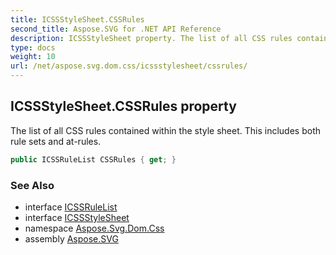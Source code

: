 ```yaml
---
title: ICSSStyleSheet.CSSRules
second_title: Aspose.SVG for .NET API Reference
description: ICSSStyleSheet property. The list of all CSS rules contained within the style sheet. This includes both rule sets and at-rules
type: docs
weight: 10
url: /net/aspose.svg.dom.css/icssstylesheet/cssrules/
---
```

## ICSSStyleSheet.CSSRules property

The list of all CSS rules contained within the style sheet. This includes both rule sets and at-rules.

```csharp
public ICSSRuleList CSSRules { get; }
```

### See Also

* interface [ICSSRuleList](../../icssrulelist/)
* interface [ICSSStyleSheet](../)
* namespace [Aspose.Svg.Dom.Css](../../icssstylesheet/)
* assembly [Aspose.SVG](../../../)
